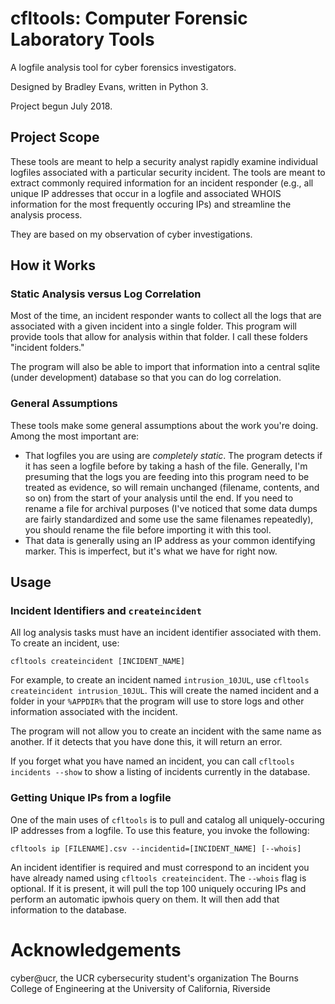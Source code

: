 # cfltools: Computer Forensic Laboratory Tools
A logfile analysis tool for cyber forensics investigators.

Designed by Bradley Evans, written in Python 3.

Project begun July 2018.

## Project Scope

These tools are meant to help a security analyst rapidly examine individual logfiles associated with a particular security incident. The tools are meant to extract commonly required information for an incident responder (e.g., all unique IP addresses that occur in a logfile and associated WHOIS information for the most frequently occuring IPs) and streamline the analysis process.

They are based on my observation of cyber investigations.

## How it Works

### Static Analysis versus Log Correlation

Most of the time, an incident responder wants to collect all the logs that are associated with a given incident into a single folder. This program will provide tools that allow for analysis within that folder. I call these folders "incident folders." 

The program will also be able to import that information into a central sqlite (under development) database so that you can do log correlation.

### General Assumptions

These tools make some general assumptions about the work you're doing. Among the most important are:
* That logfiles you are using are *completely static*. The program detects if it has seen a logfile before by taking a hash of the file. Generally, I'm presuming that the logs you are feeding into this program need to be treated as evidence, so will remain unchanged (filename, contents, and so on) from the start of your analysis until the end. If you need to rename a file for archival purposes (I've noticed that some data dumps are fairly standardized and some use the same filenames repeatedly), you should rename the file before importing it with this tool.
* That data is generally using an IP address as your common identifying marker. This is imperfect, but it's what we have for right now.

## Usage

### Incident Identifiers and `createincident`

All log analysis tasks must have an incident identifier associated with them. To create an incident, use:

`cfltools createincident [INCIDENT_NAME]`

For example, to create an incident named `intrusion_10JUL`, use `cfltools createincident intrusion_10JUL`. This will create the named incident and a folder in your `%APPDIR%` that the program will use to store logs and other information associated with the incident.

The program will not allow you to create an incident with the same name as another. If it detects that you have done this, it will return an error.

If you forget what you have named an incident, you can call `cfltools incidents --show` to show a listing of incidents currently in the database.

### Getting Unique IPs from a logfile

One of the main uses of `cfltools` is to pull and catalog all uniquely-occuring IP addresses from a logfile. To use this feature, you invoke the following:

`cfltools ip [FILENAME].csv --incidentid=[INCIDENT_NAME] [--whois]`

An incident identifier is required and must correspond to an incident you have already named using `cfltools createincident`. The `--whois` flag is optional. If it is present, it will pull the top 100 uniquely occuring IPs and perform an automatic ipwhois query on them. It will then add that information to the database.

# Acknowledgements

cyber@ucr, the UCR cybersecurity student's organization
The Bourns College of Engineering at the University of California, Riverside
